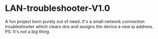 # LAN-troubleshooter-V1.0
A fun project born purely out of need.  It's a small network connection troubleshooter which clears dns and assigns the device a new ip address. PS: It's not a big thing
